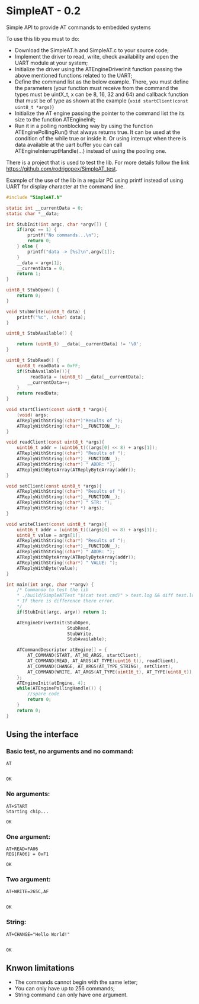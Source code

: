 # SimpleAT - 0.2
Simple API to provide AT commands to embedded systems

To use this lib you must to do:
* Download the SimpleAT.h and SimpleAT.c to your source code;
* Implement the driver to read, write, check availability and open the UART module at your system;
* Initialize the driver using the ATEngineDriverInit function passing the above mentioned functions related to the UART;
* Define the command list as the below example. There, you must define the parameters (your function must receive from the command the types must be uintX_t, x can be 8, 16, 32 and 64) and callback function that must be of type as shown at the example (```void startClient(const uint8_t *args)```)
* Initialize the AT engine passing the pointer to the command list the its size to the function ATEngineInit;
* Run it in a polling nonblocking way by using the function ATEnginePollingRun() that always returns true. It can be used at the condition of the while true or inside it. Or using interrupt when there is data available at the uart buffer you can call ATEngineInterruptHandle(...) instead of using the pooling one.

There is a project that is used to test the lib. For more details follow the link https://github.com/rodrigopex/SimpleAT_test.

Example of the use of the lib in a regular PC using printf instead of using UART for display character at the command line.
```C
#include "SimpleAT.h"

static int __currentData = 0;
static char *__data;

int StubInit(int argc, char *argv[]) {
    if(argc == 1) {
        printf("No commands...\n");
        return 0;
    } else {
        printf("data -> [%s]\n",argv[1]);
    }
    __data = argv[1];
    __currentData = 0;
    return 1;
}

uint8_t StubOpen() {
    return 0;
}

void StubWrite(uint8_t data) {
    printf("%c", (char) data);
}

uint8_t StubAvailable() {

    return (uint8_t) __data[__currentData] != '\0';
}

uint8_t StubRead() {
    uint8_t readData = 0xFF;
    if(StubAvailable()){
         readData = (uint8_t) __data[__currentData];
        __currentData++;
    }
    return readData;
}

void startClient(const uint8_t *args){
    (void) args;
    ATReplyWithString((char*)"Results of ");
    ATReplyWithString((char*)__FUNCTION__);
}

void readClient(const uint8_t *args){
    uint16_t addr = (uint16_t)((args[0] << 8) + args[1]);
    ATReplyWithString((char*) "Results of ");
    ATReplyWithString((char*)__FUNCTION__);
    ATReplyWithString((char*) " ADDR: ");
    ATReplyWithByteArray(ATReplyByteArray(addr));
}

void setClient(const uint8_t *args){
    ATReplyWithString((char*) "Results of ");
    ATReplyWithString((char*)__FUNCTION__);
    ATReplyWithString((char*) " STR: ");
    ATReplyWithString((char *) args);
}

void writeClient(const uint8_t *args){
    uint16_t addr = (uint16_t)((args[0] << 8) + args[1]);
    uint8_t value = args[1];
    ATReplyWithString((char*) "Results of ");
    ATReplyWithString((char*)__FUNCTION__);
    ATReplyWithString((char*) " ADDR: ");
    ATReplyWithByteArray(ATReplyByteArray(addr));
    ATReplyWithString((char*) " VALUE: ");
    ATReplyWithByte(value);
}

int main(int argc, char **argv) {
    /* Commando to test the lib
    * ./build/SimpleATTest "$(cat test.cmd)" > test.log && diff test.log test.log_ok
    * If there is difference there error.
    */
    if(StubInit(argc, argv)) return 1;

    ATEngineDriverInit(StubOpen,
                       StubRead,
                       StubWrite,
                       StubAvailable);

    ATCommandDescriptor atEngine[] = {
        AT_COMMAND(START, AT_NO_ARGS, startClient),
        AT_COMMAND(READ, AT_ARGS(AT_TYPE(uint16_t)), readClient),
        AT_COMMAND(CHANGE, AT_ARGS(AT_TYPE_STRING), setClient),
        AT_COMMAND(WRITE, AT_ARGS(AT_TYPE(uint16_t), AT_TYPE(uint8_t)), writeClient)
    };
    ATEngineInit(atEngine, 4);
    while(ATEnginePollingHandle()) {
        //spare code
        return 0;
    }
    return 0;
}
```

## Using the interface
### Basic test, no arguments and no command:
```
AT


OK
```
### No arguments:
```
AT+START
Starting chip...

OK
```
### One argument:
```
AT+READ=FA06
REG[FA06] = 0xF1

OK
```
### Two argument:
```
AT+WRITE=265C,AF


OK
```

### String:
```
AT+CHANGE="Hello World!"


OK
```

## Knwon limitations

* The commands cannot begin with the same letter;
* You can only have up to 256 commands;
* String command can only have one argument.

